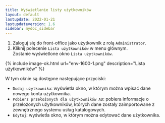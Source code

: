 ```yaml
---
title: Wyświetlanie listy użytkowników
layout: default
lastupdate: 2022-01-21
lastupdateversion: 1.6
sidebar: mydoc_sidebar
---
```


1. Zaloguj się do front-office jako użytkownik z rolą `Administrator`.
2. Kliknij polecenie `Lista użytkowników` w menu głównym.  
Zostanie wyświetlone okno `Lista użytkowników`.

{% include image-ok.html url="env-1600-1.png" description="Lista użytkowników" %}

W tym oknie są dostępne następujące przyciski:
- `Dodaj użytkownika`: wyświetla okno, w którym można wpisać dane nowego konta użytkownika.
- `Pobierz przełożonych dla użytkowników AD`: pobiera informacje o przełożonych użytkowników, których dane zostały zaimportowane z zewnętrznego systemu usług katalogowych.
- `Edytuj`: wyświetla okno, w którym można edytować dane użytkownika.
